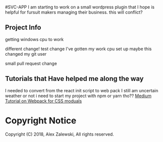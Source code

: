 #SVC-APP
I am starting to work on a small wordpress plugin that I hope is helpful
for fursuit makers managing their business.
this will conflict?

## Project Info
getting windows cpu to work

different change!
test change
I've gotten my work cpu set up
maybe this changed my git user

small pull request change

## Tutorials that Have helped me along the way

I needed to convert from the react init script to web pack
I still am uncertain weather or not i need to start my project with npm or yarn tho??
[Medium Tutorial on Webpack for CSS moduals](https://medium.com/nulogy/how-to-use-css-modules-with-create-react-app-9e44bec2b5c2)

# Copyright Notice
Copyright (C) 2018, Alex Zalewski, All rights reserved.
